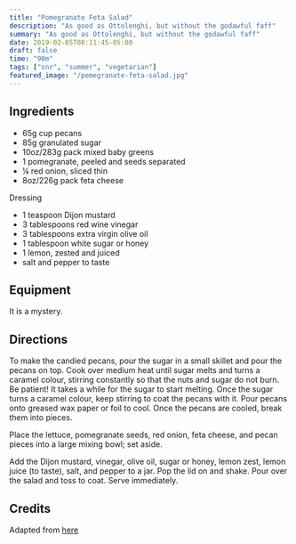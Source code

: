 ```yaml
---
title: "Pomegranate Feta Salad"
description: "As good as Ottolenghi, but without the godawful faff"
summary: "As good as Ottolenghi, but without the godawful faff"
date: 2019-02-05T08:11:45-05:00
draft: false
time: "90m"
tags: ["snr", "summer", "vegetarian"]
featured_image: "/pomegranate-feta-salad.jpg"
---
```


## Ingredients

- 65g cup pecans
- 85g granulated sugar
- 10oz/283g pack mixed baby greens
- 1 pomegranate, peeled and seeds separated
- ¼ red onion, sliced thin
- 8oz/226g pack feta cheese

Dressing

- 1 teaspoon Dijon mustard
- 3 tablespoons red wine vinegar
- 3 tablespoons extra virgin olive oil
- 1 tablespoon white sugar or honey
- 1 lemon, zested and juiced
- salt and pepper to taste

## Equipment

It is a mystery.

## Directions

To make the candied pecans, pour the sugar in a small skillet and pour the pecans on top. Cook over medium heat until sugar melts and turns a caramel colour, stirring constantly so that the nuts and sugar do not burn. Be patient! It takes a while for the sugar to start melting. Once the sugar turns a caramel colour, keep stirring to coat the pecans with it. Pour pecans onto greased wax paper or foil to cool. Once the pecans are cooled, break them into pieces.

Place the lettuce, pomegranate seeds, red onion, feta cheese, and pecan pieces into a large mixing bowl; set aside.

Add the Dijon mustard, vinegar, olive oil, sugar or honey, lemon zest, lemon juice (to taste), salt, and pepper to a jar. Pop the lid on and shake. Pour over the salad and toss to coat. Serve immediately.

## Credits

Adapted from [here](https://www.the-girl-who-ate-everything.com/pomegranate-feta-salad/)